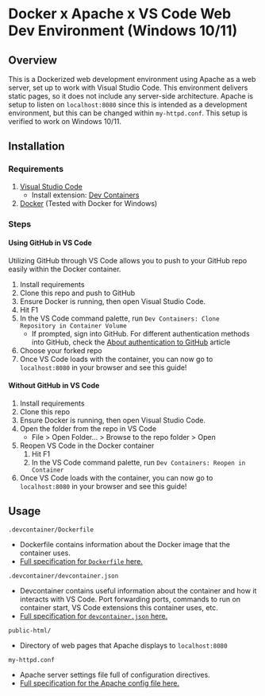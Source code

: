 # Docker x Apache x VS Code Web Dev Environment (Windows 10/11)

## Overview

This is a Dockerized web development environment using Apache as a web server, set up to work with Visual Studio Code. This environment delivers static pages, so it does not include any server-side architecture. Apache is setup to listen on `localhost:8080` since this is intended as a development environment, but this can be changed within `my-httpd.conf`. This setup is verified to work on Windows 10/11.

## Installation

### Requirements

1.  [Visual Studio Code](https://code.visualstudio.com/)
    - Install extension: [Dev Containers](https://marketplace.visualstudio.com/items?itemName=ms-vscode-remote.remote-containers)
2.  [Docker](https://www.docker.com/get-started/) (Tested with Docker for Windows)

### Steps

#### Using GitHub in VS Code

Utilizing GitHub through VS Code allows you to push to your GitHub repo easily within the Docker container.

1.  Install requirements
2.  Clone this repo and push to GitHub
3.  Ensure Docker is running, then open Visual Studio Code.
4.  Hit F1
5.  In the VS Code command palette, run `Dev Containers: Clone Repository in Container Volume`
    - If prompted, sign into GitHub. For different authentication methods into GitHub, check the [About authentication to GitHub](https://docs.github.com/en/authentication/keeping-your-account-and-data-secure/about-authentication-to-github#authenticating-to-the-api-with-a-personal-access-token) article
6.  Choose your forked repo
7.  Once VS Code loads with the container, you can now go to `localhost:8080` in your browser and see this guide!

#### Without GitHub in VS Code

1.  Install requirements
2.  Clone this repo
3.  Ensure Docker is running, then open Visual Studio Code.
4.  Open the folder from the repo in VS Code
    - File > Open Folder... > Browse to the repo folder > Open
5.  Reopen VS Code in the Docker container
    1.  Hit F1
    2.  In the VS Code command palette, run `Dev Containers: Reopen in Container`
6.  Once VS Code loads with the container, you can now go to `localhost:8080` in your browser and see this guide!

## Usage

`.devcontainer/Dockerfile`

- Dockerfile contains information about the Docker image that the container uses.
- [Full specification for `Dockerfile` here.](https://docs.docker.com/engine/reference/builder/)

`.devcontainer/devcontainer.json`

- Devcontainer contains useful information about the container and how it interacts with VS Code. Port forwarding ports, commands to run on container start, VS Code extensions this container uses, etc.
- [Full specification for `devcontainer.json` here.](https://containers.dev/implementors/json_reference/)

`public-html/`

- Directory of web pages that Apache displays to `localhost:8080`

`my-httpd.conf`

- Apache server settings file full of configuration directives.
- [Full specification for the Apache config file here.](http://httpd.apache.org/docs/2.4/mod/directives.html)
